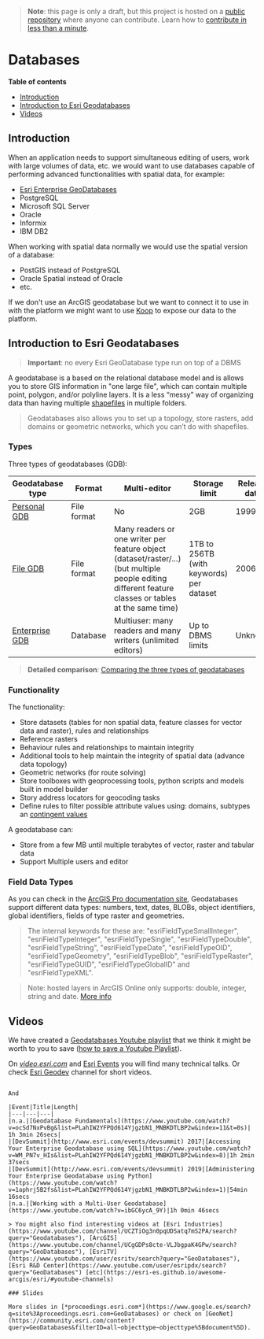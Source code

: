 > **Note**: this page is only a draft, but this project is hosted on a [public repository](https://github.com/hhkaos/awesome-arcgis) where anyone can contribute. Learn how to [contribute in less than a minute](https://github.com/hhkaos/awesome-arcgis/blob/master/CONTRIBUTING.md#contributions).

# Databases

<!-- START doctoc generated TOC please keep comment here to allow auto update -->
<!-- DON'T EDIT THIS SECTION, INSTEAD RE-RUN doctoc TO UPDATE -->
**Table of contents**

- [Introduction](#introduction)
- [Introduction to Esri Geodatabases](#introduction-to-esri-geodatabases)
- [Videos](#videos)

<!-- END doctoc generated TOC please keep comment here to allow auto update -->

## Introduction

When an application needs to support simultaneous editing of users, work with large volumes of data, etc. we would want to use databases capable of performing advanced functionalities with spatial data, for example:

* [Esri Enterprise GeoDatabases](./enterprise-geodatabase/README.md)
* PostgreSQL
* Microsoft SQL Server
* Oracle
* Informix
* IBM DB2

When working with spatial data normally we would use the spatial version of a database:

* PostGIS instead of PostgreSQL
* Oracle Spatial instead of Oracle
* etc.

If we don't use an ArcGIS geodatabase but we want to connect it to use in with the platform we might want to use [Koop](../../../developers//profiles/devops/technologies/koop/README.md) to expose our data to the platform.


## Introduction to Esri Geodatabases

> **Important**: no every Esri GeoDatabase type run on top of a DBMS

A geodatabase is a based on the relational database model and is allows you to store GIS information in "one large file", which can contain multiple point, polygon, and/or polyline layers. It is a less “messy” way of organizing data than having multiple [shapefiles](../shapefile/README.md) in multiple folders.

> Geodatabases also allows you to set up a topology, store rasters, add domains or geometric networks, which you can’t do with shapefiles.

### Types

Three types of geodatabases (GDB):

|Geodatabase type|Format|Multi-editor|Storage limit|Release date|
|---|---|---|---|---|
|[Personal GDB](../file-formats/mdb/README.md)| File format|No|2GB|1999
|[File GDB](../file-formats/dgb/README.md)|File format|Many readers or one writer per feature object (dataset/raster/...) (but multiple people editing different feature classes or tables at the same time)|1TB to 256TB (with keywords) per dataset|2006
|[Enterprise GDB](./enterprise-geodatabase/README.md)| Database|Multiuser: many readers and many writers (unlimited editors)|Up to DBMS limits|Unknown|

> **Detailed comparison**: [Comparing the three types of geodatabases](http://desktop.arcgis.com/en/arcmap/latest/manage-data/geodatabases/types-of-geodatabases.htm)

### Functionality

The functionality:

* Store datasets (tables for non spatial data, feature classes for vector data and raster), rules and relationships
* Reference rasters
* Behaviour rules and relationships to maintain integrity
* Additional tools to help maintain the integrity of spatial data (advance data topology)
* Geometric networks (for route solving)
* Store toolboxes with geoprocessing tools, python scripts and models built in model builder
* Story address locators for geocoding tasks
* Define rules to filter possible attribute values using: domains, subtypes an [contingent values](https://pro.arcgis.com/en/pro-app/help/data/geodatabases/overview/contingent-values.htm)

A geodatabase can:

* Store from a few MB until multiple terabytes of vector, raster and tabular data
* Support Multiple users and editor

### Field Data Types

As you can check in the [ArcGIS Pro documentation site](https://pro.arcgis.com/en/pro-app/help/data/geodatabases/overview/arcgis-field-data-types.htm), Geodatabases support different data types: numbers, text, dates, BLOBs, object identifiers, global identifiers, fields of type raster and geometries.

> The internal keywords for these are: "esriFieldTypeSmallInteger", "esriFieldTypeInteger", "esriFieldTypeSingle", "esriFieldTypeDouble", "esriFieldTypeString", "esriFieldTypeDate", "esriFieldTypeOID", "esriFieldTypeGeometry", "esriFieldTypeBlob", "esriFieldTypeRaster", "esriFieldTypeGUID", "esriFieldTypeGlobalID" and "esriFieldTypeXML".

> Note: hosted layers in ArcGIS Online only supports: double, integer, string and date. [More info](https://doc.arcgis.com/en/arcgis-online/manage-data/add-or-delete-fields.htm)

## Videos

We have created a [Geodatabases Youtube playlist](https://www.youtube.com/channel/PLahIW2YFPQd614YjgzbN1_MNBKDTLBP2w/playlists?disable_polymer=1) that we think it might be worth to you to save ([how to save a Youtube Playlist](../../../../assets/SavePlaylist.gif)).

On [*video.esri.com*](https://www.esri.com/videos/search?q=Geodatabases#?sortby=recent) and [Esri Events](https://www.youtube.com/channel/UC_yE3TatdZKAXvt_TzGJ6mw/search?query=Geodatabases) you will find many technical talks. Or check [Esri Geodev](https://www.youtube.com/channel/UCgCXcfk5uEraWkpE9wlRwgw) channel for short videos.
```

And

|Event|Title|Length|
|---|---|---|
|n.a.|[Geodatabase Fundamentals](https://www.youtube.com/watch?v=ocSd7NxPvBg&list=PLahIW2YFPQd614YjgzbN1_MNBKDTLBP2w&index=11&t=0s)| 1h 3min 26secs|
|[DevSummit](http://www.esri.com/events/devsummit) 2017|[Accessing Your Enterprise Geodatabase using SQL](https://www.youtube.com/watch?v=WM_PN7v_HIs&list=PLahIW2YFPQd614YjgzbN1_MNBKDTLBP2w&index=8)|1h 2min 37secs
|[DevSummit](http://www.esri.com/events/devsummit) 2019|[Administering Your Enterprise Geodatabase using Python](https://www.youtube.com/watch?v=1aphrj5B2fs&list=PLahIW2YFPQd614YjgzbN1_MNBKDTLBP2w&index=1)|54min 16secs
|n.a.|[Working with a Multi-User Geodatabase](https://www.youtube.com/watch?v=ibGC6ycA_9Y)|1h 0min 46secs

> You might also find interesting videos at [Esri Industries](https://www.youtube.com/channel/UCZTiOg3n0pqUDSatq7mS2PA/search?query="Geodatabases"), [ArcGIS](https://www.youtube.com/channel/UCgGDPs8cte-VLJbgpaK4GPw/search?query="GeoDatabases"), [EsriTV](https://www.youtube.com/user/esritv/search?query="GeoDatabases"), [Esri R&D Center](https://www.youtube.com/user/esripdx/search?query="GeoDatabases") [etc](https://esri-es.github.io/awesome-arcgis/esri/#youtube-channels)

### Slides

More slides in [*proceedings.esri.com*](https://www.google.es/search?q=site%3Aproceedings.esri.com+GeoDatabases) or check on [GeoNet](https://community.esri.com/content?query=GeoDatabases&filterID=all~objecttype~objecttype%5Bdocument%5D).

